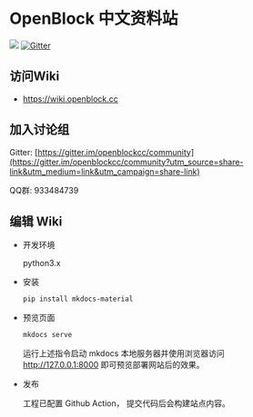 # OpenBlock 中文资料站

![](https://img.shields.io/github/workflow/status/openblockcc/openblockcc.github.io/documentation-zh/zh) [![Gitter](https://badges.gitter.im/openblockcc/community.svg)](https://gitter.im/openblockcc/community?utm_source=badge&utm_medium=badge&utm_campaign=pr-badge)

## 访问Wiki

- https://wiki.openblock.cc

## 加入讨论组

Gitter: [https://gitter.im/openblockcc/community](https://gitter.im/openblockcc/community?utm_source=share-link&utm_medium=link&utm_campaign=share-link)

QQ群: 933484739

## 编辑 Wiki

- 开发环境

    python3.x

- 安装

    ```bash
    pip install mkdocs-material
    ```

- 预览页面

    ```bash
    mkdocs serve
    ```

    运行上述指令启动 mkdocs 本地服务器并使用浏览器访问 http://127.0.0.1:8000 即可预览部署网站后的效果。

- 发布

    工程已配置 Github Action， 提交代码后会构建站点内容。

